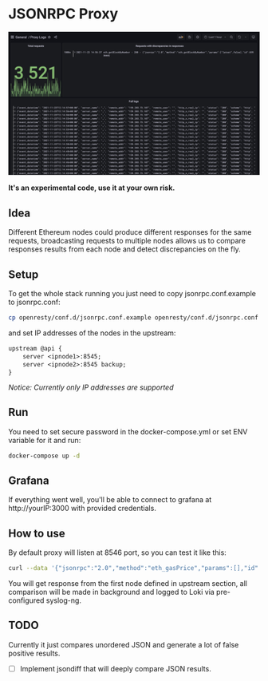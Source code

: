 # JSONRPC Proxy
![JSONRPC Logs Dashboard](imgs/dashboard.jpg)

**It's an experimental code, use it at your own risk.**

## Idea
Different Ethereum nodes could produce different responses for the same requests, broadcasting requests to multiple nodes allows us to compare responses results from each node and detect discrepancies on the fly.

## Setup
To get the whole stack running you just need to copy jsonrpc.conf.example to jsonrpc.conf:
```bash
cp openresty/conf.d/jsonrpc.conf.example openresty/conf.d/jsonrpc.conf
```
and set IP addresses of the nodes in the upstream:
```
upstream @api {
    server <ipnode1>:8545;
    server <ipnode2>:8545 backup;
}
```
*Notice: Currently only IP addresses are supported*

## Run
You need to set secure password in the docker-compose.yml or set ENV variable for it and run:
```bash
docker-compose up -d
```

## Grafana
If everything went well, you'll be able to connect to grafana at http://yourIP:3000 with provided credentials.

## How to use
By default proxy will listen at 8546 port, so you can test it like this:
```bash
curl --data '{"jsonrpc":"2.0","method":"eth_gasPrice","params":[],"id":7357}' -H "Content-Type: application/json" -X POST <your IP>:8546/broadcast/
```
You will get response from the first node defined in upstream section, all comparison will be made in background and logged to Loki via pre-configured syslog-ng.

## TODO
Currently it just compares unordered JSON and generate a lot of false positive results.  
- [ ] Implement jsondiff that will deeply compare JSON results.